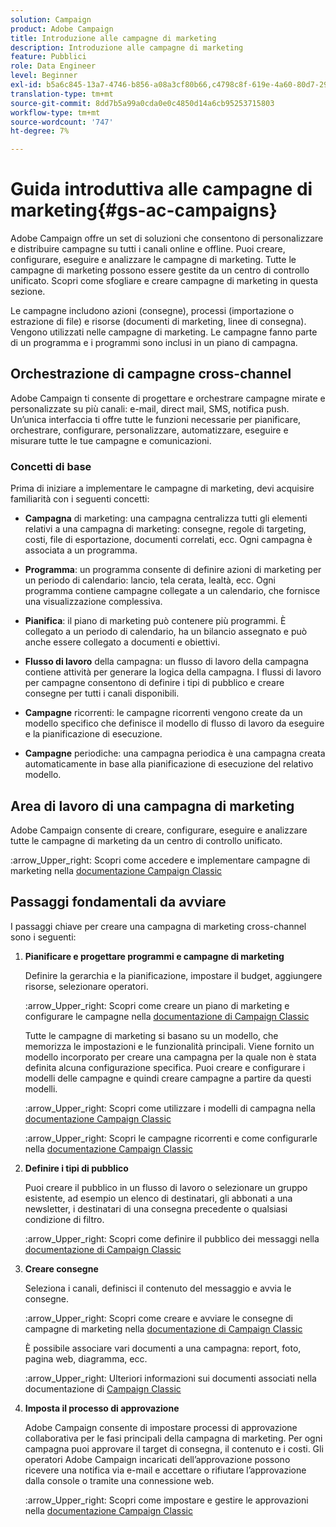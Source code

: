 ```yaml
---
solution: Campaign
product: Adobe Campaign
title: Introduzione alle campagne di marketing
description: Introduzione alle campagne di marketing
feature: Pubblici
role: Data Engineer
level: Beginner
exl-id: b5a6c845-13a7-4746-b856-a08a3cf80b66,c4798c8f-619e-4a60-80d7-29b9e4c61168
translation-type: tm+mt
source-git-commit: 8dd7b5a99a0cda0e0c4850d14a6cb95253715803
workflow-type: tm+mt
source-wordcount: '747'
ht-degree: 7%

---
```


# Guida introduttiva alle campagne di marketing{#gs-ac-campaigns}

Adobe Campaign offre un set di soluzioni che consentono di personalizzare e distribuire campagne su tutti i canali online e offline. Puoi creare, configurare, eseguire e analizzare le campagne di marketing. Tutte le campagne di marketing possono essere gestite da un centro di controllo unificato. Scopri come sfogliare e creare campagne di marketing in questa sezione.

Le campagne includono azioni (consegne), processi (importazione o estrazione di file) e risorse (documenti di marketing, linee di consegna). Vengono utilizzati nelle campagne di marketing. Le campagne fanno parte di un programma e i programmi sono inclusi in un piano di campagna.

## Orchestrazione di campagne cross-channel

 Adobe Campaign ti consente di progettare e orchestrare campagne mirate e personalizzate su più canali: e-mail, direct mail, SMS, notifica push. Un’unica interfaccia ti offre tutte le funzioni necessarie per pianificare, orchestrare, configurare, personalizzare, automatizzare, eseguire e misurare tutte le tue campagne e comunicazioni.

### Concetti di base

Prima di iniziare a implementare le campagne di marketing, devi acquisire familiarità con i seguenti concetti:

* **Campagna** di marketing: una campagna centralizza tutti gli elementi relativi a una campagna di marketing: consegne, regole di targeting, costi, file di esportazione, documenti correlati, ecc. Ogni campagna è associata a un programma.

* **Programma**: un programma consente di definire azioni di marketing per un periodo di calendario: lancio, tela cerata, lealtà, ecc. Ogni programma contiene campagne collegate a un calendario, che fornisce una visualizzazione complessiva.

* **Pianifica**: il piano di marketing può contenere più programmi. È collegato a un periodo di calendario, ha un bilancio assegnato e può anche essere collegato a documenti e obiettivi.

* **Flusso di lavoro** della campagna: un flusso di lavoro della campagna contiene attività per generare la logica della campagna. I flussi di lavoro per campagne consentono di definire i tipi di pubblico e creare consegne per tutti i canali disponibili.

* **Campagne** ricorrenti: le campagne ricorrenti vengono create da un modello specifico che definisce il modello di flusso di lavoro da eseguire e la pianificazione di esecuzione.

* **Campagne** periodiche: una campagna periodica è una campagna creata automaticamente in base alla pianificazione di esecuzione del relativo modello.

## Area di lavoro di una campagna di marketing

Adobe Campaign consente di creare, configurare, eseguire e analizzare tutte le campagne di marketing da un centro di controllo unificato.

:arrow_Upper_right: Scopri come accedere e implementare campagne di marketing nella [documentazione Campaign Classic](https://experienceleague.adobe.com/docs/campaign-classic/using/orchestrating-campaigns/about-marketing-campaigns/accessing-marketing-campaigns.html?lang=en#orchestrating-campaigns)


## Passaggi fondamentali da avviare

I passaggi chiave per creare una campagna di marketing cross-channel sono i seguenti:

1. **Pianificare e progettare programmi e campagne di marketing**

   Definire la gerarchia e la pianificazione, impostare il budget, aggiungere risorse, selezionare operatori.

   :arrow_Upper_right: Scopri come creare un piano di marketing e configurare le campagne nella [documentazione di Campaign Classic](https://experienceleague.adobe.com/docs/campaign-classic/using/orchestrating-campaigns/orchestrate-campaigns/setting-up-marketing-campaigns.html?lang=en#creating-plan-and-program-hierarchy)

   Tutte le campagne di marketing si basano su un modello, che memorizza le impostazioni e le funzionalità principali. Viene fornito un modello incorporato per creare una campagna per la quale non è stata definita alcuna configurazione specifica. Puoi creare e configurare i modelli delle campagne e quindi creare campagne a partire da questi modelli.

   :arrow_Upper_right: Scopri come utilizzare i modelli di campagna nella [documentazione Campaign Classic](https://experienceleague.adobe.com/docs/campaign-classic/using/orchestrating-campaigns/orchestrate-campaigns/marketing-campaign-templates.html?lang=en#orchestrating-campaigns)

   :arrow_Upper_right: Scopri le campagne ricorrenti e come configurarle nella [documentazione Campaign Classic](https://experienceleague.adobe.com/docs/campaign-classic/using/orchestrating-campaigns/orchestrate-campaigns/setting-up-marketing-campaigns.html?lang=en#recurring-and-periodic-campaigns)

1. **Definire i tipi di pubblico**

   Puoi creare il pubblico in un flusso di lavoro o selezionare un gruppo esistente, ad esempio un elenco di destinatari, gli abbonati a una newsletter, i destinatari di una consegna precedente o qualsiasi condizione di filtro.

   :arrow_Upper_right: Scopri come definire il pubblico dei messaggi nella [documentazione di Campaign Classic](https://experienceleague.adobe.com/docs/campaign-classic/using/orchestrating-campaigns/orchestrate-campaigns/marketing-campaign-target.html?lang=en#orchestrating-campaigns)

1. **Creare consegne**

   Seleziona i canali, definisci il contenuto del messaggio e avvia le consegne.

   :arrow_Upper_right: Scopri come creare e avviare le consegne di campagne di marketing nella [documentazione di Campaign Classic](https://experienceleague.adobe.com/docs/campaign-classic/using/orchestrating-campaigns/orchestrate-campaigns/marketing-campaign-deliveries.html?lang=en#creating-deliveries)

   È possibile associare vari documenti a una campagna: report, foto, pagina web, diagramma, ecc.

   :arrow_Upper_right: Ulteriori informazioni sui documenti associati nella documentazione di [Campaign Classic](https://experienceleague.adobe.com/docs/campaign-classic/using/orchestrating-campaigns/orchestrate-campaigns/marketing-campaign-assets.html?lang=en#adding-documents)

1. **Imposta il processo di approvazione**

   Adobe Campaign consente di impostare processi di approvazione collaborativa per le fasi principali della campagna di marketing. Per ogni campagna puoi approvare il target di consegna, il contenuto e i costi. Gli operatori Adobe Campaign incaricati dell’approvazione possono ricevere una notifica via e-mail e accettare o rifiutare l’approvazione dalla console o tramite una connessione web.

   :arrow_Upper_right: Scopri come impostare e gestire le approvazioni nella [documentazione Campaign Classic](https://experienceleague.adobe.com/docs/campaign-classic/using/orchestrating-campaigns/orchestrate-campaigns/marketing-campaign-approval.html?lang=en#orchestrating-campaigns)

